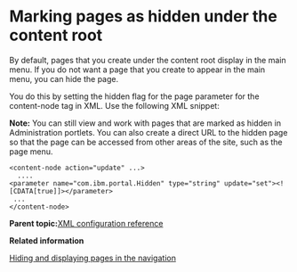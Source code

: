 # Marking pages as hidden under the content root

By default, pages that you create under the content root display in the main menu. If you do not want a page that you create to appear in the main menu, you can hide the page.

You do this by setting the hidden flag for the page parameter for the content-node tag in XML. Use the following XML snippet:

**Note:** You can still view and work with pages that are marked as hidden in Administration portlets. You can also create a direct URL to the hidden page so that the page can be accessed from other areas of the site, such as the page menu.

```
<content-node action="update" ...>
  ....
<parameter name="com.ibm.portal.Hidden" type="string" update="set"><![CDATA[true]]></parameter>
 ...
</content-node>

```

**Parent topic:**[XML configuration reference](../admin-system/adxmlref.md)

**Related information**  


[Hiding and displaying pages in the navigation](../site/show_hidden_page.md)

